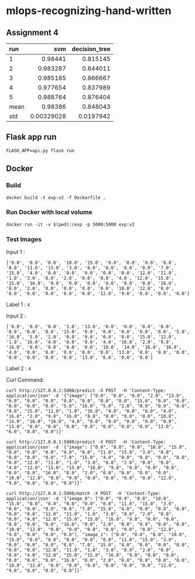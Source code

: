 # mlops-recognizing-hand-written

## Assignment 4

| run   |        svm |   decision_tree |
|:------|-----------:|----------------:|
| 1     | 0.98441    |       0.815145  |
| 2     | 0.983287   |       0.844011  |
| 3     | 0.985185   |       0.866667  |
| 4     | 0.977654   |       0.837989  |
| 5     | 0.988764   |       0.876404  |
| mean  | 0.98386    |       0.848043  |
| std   | 0.00329028 |       0.0197942 |

## Flask app run 

`FLASK_APP=api.py flask run`

## Docker 

### Build 
`docker build -t exp:v2 -f Dockerfile .`

### Run Docker with local volume
`docker run -it -v $(pwd):/exp -p 5000:5000 exp:v2 `

### Test Images

Input 1 : 

```
['0.0', '0.0', '0.0', '10.0', '15.0', '0.0', '0.0', '0.0', '0.0', '0.0', '11.0', '15.0', '3.0', '0.0', '0.0', '0.0', '0.0', '7.0', '15.0', '4.0', '0.0', '0.0', '0.0', '0.0', '0.0', '12.0', '11.0', '1.0', '3.0', '8.0', '2.0', '0.0', '0.0', '4.0', '12.0', '15.0', '15.0', '16.0', '9.0', '0.0', '0.0', '0.0', '0.0', '8.0', '16.0', '8.0', '2.0', '0.0', '0.0', '0.0', '0.0', '10.0', '12.0', '0.0', '0.0', '0.0', '0.0', '0.0', '0.0', '12.0', '9.0', '0.0', '0.0', '0.0']
```

Label 1 : `4`

Input 2 :

```
['0.0', '0.0', '0.0', '2.0', '13.0', '0.0', '0.0', '0.0', '0.0', '0.0', '0.0', '8.0', '15.0', '0.0', '0.0', '0.0', '0.0', '0.0', '5.0', '16.0', '5.0', '2.0', '0.0', '0.0', '0.0', '0.0', '15.0', '12.0', '1.0', '16.0', '4.0', '0.0', '0.0', '4.0', '16.0', '2.0', '9.0', '16.0', '8.0', '0.0', '0.0', '0.0', '10.0', '14.0', '16.0', '16.0', '4.0', '0.0', '0.0', '0.0', '0.0', '0.0', '13.0', '8.0', '0.0', '0.0', '0.0', '0.0', '0.0', '0.0', '13.0', '6.0', '0.0', '0.0']
```

Label 2 : `4`

Curl Command: 

```
curl http://127.0.0.1:5000/predict -X POST  -H 'Content-Type: application/json' -d '{"image": ["0.0", "0.0", "0.0", "2.0", "13.0", "0.0", "0.0", "0.0", "0.0", "0.0", "0.0", "8.0", "15.0", "0.0", "0.0", "0.0", "0.0", "0.0", "5.0", "16.0", "5.0", "2.0", "0.0", "0.0", "0.0", "0.0", "15.0", "12.0", "1.0", "16.0", "4.0", "0.0", "0.0", "4.0", "16.0", "2.0", "9.0", "16.0", "8.0", "0.0", "0.0", "0.0", "10.0", "14.0", "16.0", "16.0", "4.0", "0.0", "0.0", "0.0", "0.0", "0.0", "13.0", "8.0", "0.0", "0.0", "0.0", "0.0", "0.0", "0.0", "13.0", "6.0", "0.0", "0.0"]}'
```

```
curl http://127.0.0.1:5000/predict -X POST  -H 'Content-Type: application/json' -d '{"image": ["0.0", "0.0", "0.0", "10.0", "15.0", "0.0", "0.0", "0.0", "0.0", "0.0", "11.0", "15.0", "3.0", "0.0", "0.0", "0.0", "0.0", "7.0", "15.0", "4.0", "0.0", "0.0", "0.0", "0.0", "0.0", "12.0", "11.0", "1.0", "3.0", "8.0", "2.0", "0.0", "0.0", "4.0", "12.0", "15.0", "15.0", "16.0", "9.0", "0.0", "0.0", "0.0", "0.0", "8.0", "16.0", "8.0", "2.0", "0.0", "0.0", "0.0", "0.0", "10.0", "12.0", "0.0", "0.0", "0.0", "0.0", "0.0", "0.0", "12.0", "9.0", "0.0", "0.0", "0.0"]}'
```

```
curl http://127.0.0.1:5000/match -X POST  -H 'Content-Type: application/json' -d '{"image_0": ["0.0", "0.0", "0.0", "10.0", "15.0", "0.0", "0.0", "0.0", "0.0", "0.0", "11.0", "15.0", "3.0", "0.0", "0.0", "0.0", "0.0", "7.0", "15.0", "4.0", "0.0", "0.0", "0.0", "0.0", "0.0", "12.0", "11.0", "1.0", "3.0", "8.0", "2.0", "0.0", "0.0", "4.0", "12.0", "15.0", "15.0", "16.0", "9.0", "0.0", "0.0", "0.0", "0.0", "8.0", "16.0", "8.0", "2.0", "0.0", "0.0", "0.0", "0.0", "10.0", "12.0", "0.0", "0.0", "0.0", "0.0", "0.0", "0.0", "12.0", "9.0", "0.0", "0.0", "0.0"], "image_1": ["0.0", "0.0", "0.0", "10.0", "15.0", "0.0", "0.0", "0.0", "0.0", "0.0", "11.0", "15.0", "3.0", "0.0", "0.0", "0.0", "0.0", "7.0", "15.0", "4.0", "0.0", "0.0", "0.0", "0.0", "0.0", "12.0", "11.0", "1.0", "3.0", "8.0", "2.0", "0.0", "0.0", "4.0", "12.0", "15.0", "15.0", "16.0", "9.0", "0.0", "0.0", "0.0", "0.0", "8.0", "16.0", "8.0", "2.0", "0.0", "0.0", "0.0", "0.0", "10.0", "12.0", "0.0", "0.0", "0.0", "0.0", "0.0", "0.0", "12.0", "9.0", "0.0", "0.0", "0.0"]}'
```